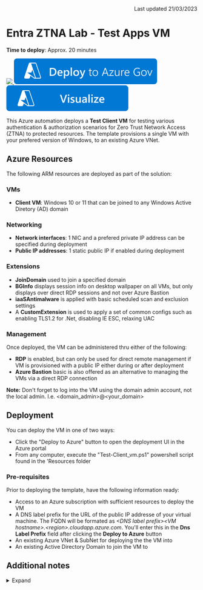 <p dir='rtl' align='right'>Last updated 21/03/2023</p>

# Entra ZTNA Lab - Test Apps VM                                                                                                       

**Time to deploy**: Approx. 20 minutes

<a href="https://portal.azure.com/#create/Microsoft.Template/uri/https%3A%2F%2Fraw.githubusercontent.com%2FRainier-MSFT%2FEntra_ZTNA_Lab%2Fmain%2FTest-Apps_vm%2Fazuredeploy.json" target="_blank">
<img src="https://aka.ms/deploytoazurebutton"/>
</a>
<a href="https://portal.azure.us/#create/Microsoft.Template/uri/https%3A%2F%2Fraw.githubusercontent.com%2FRainier-MSFT%2FEntra_ZTNA_Lab%2Fmain%2FTest-Apps_vm%2Fazuredeploy.json" target="_blank">
<img src="images/deploytoazuregov.svg"/>
<a/>
<a href="http://armviz.io/#/?load=https%3A%2F%2Fraw.githubusercontent.com%2FRainier-MSFT%2FEntra_ZTNA_Lab%2Fmain%2FTEst-Apps_vm%2Fazuredeploy.json" target="_blank">
<img src="https://github.com/Rainier-MSFT/Entra_ZTNA_Lab/blob/main/Test-Apps_vm/images/visualizebutton.svg"/>
</a><p>

This Azure automation deploys a **Test Client VM** for testing various authentication & authorization scenarios for Zero Trust Network Access (ZTNA) to protected resources. The template provisions a single VM with your prefered version of Windows, to an existing Azure VNet.

## Azure Resources
The following ARM resources are deployed as part of the solution:

### VMs
+ **Client VM**: Windows 10 or 11 that can be joined to any Windows Active Diretory (AD) domain

### Networking
+ **Network interfaces**: 1 NIC and a prefered private IP address can be specified during deployment 
+ **Public IP addresses**: 1 static public IP if enabled during deployment

### Extensions
+ **JoinDomain** used to join a specified domain
+ **BGInfo** displays session info on desktop wallpaper on all VMs, but only displays over direct RDP sessions and not over Azure Bastion
+ **iaaSAntimalware** is applied with basic scheduled scan and exclusion settings
+ A **CustomExtension** is used to apply a set of common configs such as enabling TLS1.2 for .Net, disabling IE ESC, relaxing UAC

### Management
Once deployed, the VM can be administered thru either of the following:

+ **RDP** is enabled, but can only be used for direct remote management if VM is provisioned with a public IP either during or after deployment
+ **Azure Bastion** basic is also offered as an alternative to managing the VMs via a direct RDP connection 

**Note:** Don't forget to log into the VM using the domain admin account, not the local admin. I.e. <domain_admin>@<your_domain>

## Deployment
You can deploy the VM in one of two ways:

+ Click the "Deploy to Azure" button to open the deployment UI in the Azure portal
+ From any computer, execute the "Test-Client_vm.ps1" powershell script found in the 'Resources folder

### Pre-requisites
Prior to deploying the template, have the following information ready:

+ Access to an Azure subscription with sufficient resources to deploy the VM
+ A DNS label prefix for the URL of the public IP addresse of your virtual machine. The FQDN will be formated as _\<DNS label prefix\>\<VM hostname\>.\<region\>.cloudapp.azure.com_. You'll enter this in the __Dns Label Prefix__ field after clicking the __Deploy to Azure__ button
+ An existing Azure VNet & SubNet for deploying the the VM into
+ An existing Active Directory Domain to join the VM to

## Additional notes
<details>
  <summary>Expand</summary>

<p><p>
<li> Guest OS configuration is executed using DSC & custom extensions thru CliConfig.ps1.zip & XConfigs.ps1 resources</li>
<li> A localadmin account is created on the VM, with the same password specified for the domain admin account during deployment
<li> Deployment outputs include VMs public IP address and FQDN, if enabled
<li> The default VM size for the VM in the deployment is Standard_B2s, but can be changed
<li> When the specified VM size is smaller than DS4_v2, the client VM deployment may take longer than expected, and then may appear to fail. The client VMs and extensions may or may not deploy successfully. This is due to an ongoing Azure client deployment bug, and only happens when the client VM size is smaller than DS4_v2.

</details>
